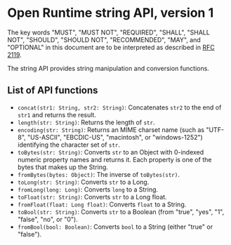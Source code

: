 Open Runtime string API, version 1
==================================
The key words "MUST", "MUST NOT", "REQUIRED", "SHALL", "SHALL NOT", "SHOULD", "SHOULD NOT", "RECOMMENDED", "MAY", and "OPTIONAL" in this document are to be interpreted as described in [RFC 2119](http://www.ietf.org/rfc/rfc2119.txt).

The string API provides string manipulation and conversion functions.

List of API functions
---------------------

* `concat(str1: String, str2: String)`: Concatenates `str2` to the end of `str1` and returns the result.
* `length(str: String)`: Returns the length of `str`.
* `encoding(str: String)`: Returns an MIME charset name (such as "UTF-8", "US-ASCII", "EBCDIC-US", "macintosh", or "windows-1252") identifying the character set of `str`.
* `toBytes(str: String)`: Converts `str` to an Object with 0-indexed numeric property names and returns it. Each property is one of the bytes that makes up the String.
* `fromBytes(bytes: Object)`: The inverse of `toBytes(str)`.
* `toLong(str: String)`: Converts `str` to a Long.
* `fromLong(long: Long)`: Converts `long` to a String.
* `toFloat(str: String)`: Converts `str` to a Long float.
* `fromFloat(float: Long float)`: Converts `float` to a String.
* `toBool(str: String)`: Converts `str` to a Boolean (from "true", "yes", "1", "false", "no", or "0").
* `fromBool(bool: Boolean)`: Converts `bool` to a String (either "true" or "false").
